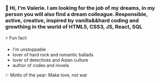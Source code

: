 ### 🌱 Hi, I'm Valerie. I am looking for the job of my dreams, in my person you will also find a dream colleague. Responsible, active, creative, inspired by vanilla&&hard coding and growthing in the world of HTML5, CSS3, JS, React, SQL
⚡ Fun fact: 
- I'm unstoppable
- lover of hard rock and romantic ballads
- lover of detectives and Asian culture
- author of codes and novels

✨ Motto of the year: Make love, not war

